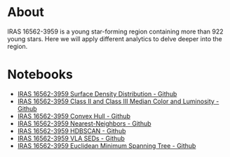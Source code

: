 # About
IRAS 16562-3959 is a young star-forming region containing more than 922 young stars.
Here we will apply different analytics to delve deeper into the region.

# Notebooks
* [IRAS 16562-3959 Surface Density Distribution - Github](https://nbviewer.jupyter.org/github/rudrajit1729/Astrophysics/blob/master/IRAS%2016562-3959/IRAS_16562_3959_surface_density_distribution.ipynb)
* [IRAS 16562-3959 Class II and Class III Median Color and Luminosity - Github](https://nbviewer.jupyter.org/github/rudrajit1729/Astrophysics/blob/master/IRAS%2016562-3959/IRAS_16562_3959_Class_II_and_III_median_color_and_luminosity.ipynb)
* [IRAS 16562-3959 Convex Hull - Github](https://nbviewer.jupyter.org/github/rudrajit1729/Astrophysics/blob/master/IRAS%2016562-3959/IRAS_16562_3959_Convex_Hull.ipynb)
* [IRAS 16562-3959 Nearest-Neighbors - Github](https://nbviewer.jupyter.org/github/rudrajit1729/Astrophysics/blob/master/IRAS%2016562-3959/IRAS_16562_3959_Nearest_Neighbors.ipynb)
* [IRAS 16562-3959 HDBSCAN - Github](https://nbviewer.jupyter.org/github/rudrajit1729/Astrophysics/blob/master/IRAS%2016562-3959/IRAS_16562_3959_HDBSCAN.ipynb)
* [IRAS 16562-3959 VLA SEDs - Github](https://nbviewer.jupyter.org/github/rudrajit1729/Astrophysics/blob/master/IRAS%2016562-3959/IRAS_16562_3959_VLA_SEDs.ipynb)
* [IRAS 16562-3959 Euclidean Minimum Spanning Tree - Github](https://nbviewer.jupyter.org/github/rudrajit1729/Astrophysics/blob/master/IRAS%2016562-3959/IRAS_16562_3959_minimum_spanning_tree.ipynb)
